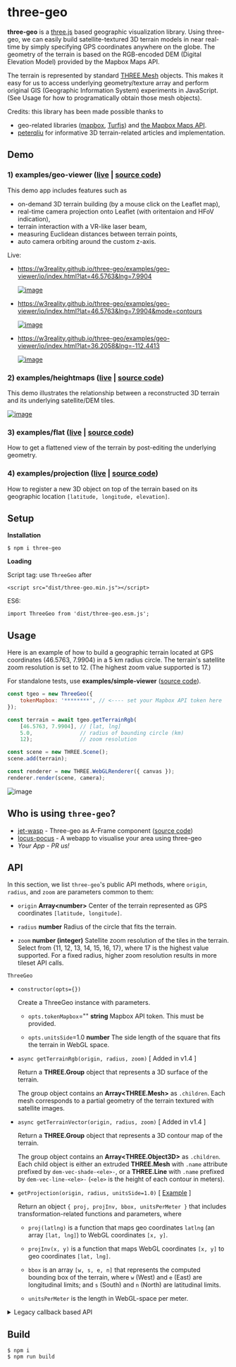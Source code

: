 # three-geo

**three-geo** is a [three.js](https://github.com/mrdoob/three.js) based geographic visualization library. Using three-geo, we can easily build satellite-textured 3D terrain models in near real-time by simply specifying GPS coordinates anywhere on the globe. The geometry of the terrain is based on the RGB-encoded DEM (Digital Elevation Model) provided by the Mapbox Maps API.

The terrain is represented by standard [THREE.Mesh](https://threejs.org/docs/#api/en/objects/Mesh) objects. This makes it easy for us to access underlying geometry/texture array and perform original GIS (Geographic Information System) experiments in JavaScript. (See Usage for how to programatically obtain those mesh objects).

Credits: this library has been made possible thanks to

- geo-related libraries ([mapbox](https://github.com/mapbox), [Turfjs](https://github.com/Turfjs/turf)) and [the Mapbox Maps API](https://www.mapbox.com/api-documentation/#maps).
- [peterqliu](https://github.com/peterqliu) for informative 3D terrain-related articles and implementation.

## Demo

### 1) examples/geo-viewer ([live](https://w3reality.github.io/three-geo/examples/geo-viewer/io/index.html) | [source code](https://github.com/w3reality/three-geo/tree/master/examples/geo-viewer))

This demo app includes features such as

- on-demand 3D terrain building (by a mouse click on the Leaflet map),
- real-time camera projection onto Leaflet (with oritentaion and HFoV indication),
- terrain interaction with a VR-like laser beam,
- measuring Euclidean distances between terrain points,
- auto camera orbiting around the custom z-axis.

Live:

- <https://w3reality.github.io/three-geo/examples/geo-viewer/io/index.html?lat=46.5763&lng=7.9904>

  [![image](https://w3reality.github.io/three-geo/examples/img/5.jpg)](https://w3reality.github.io/three-geo/examples/geo-viewer/io/index.html?lat=46.5763&lng=7.9904&title=Eiger)

- <https://w3reality.github.io/three-geo/examples/geo-viewer/io/index.html?lat=46.5763&lng=7.9904&mode=contours>

  [![image](https://w3reality.github.io/three-geo/examples/img/eiger-contours-100m.png)](https://w3reality.github.io/three-geo/examples/geo-viewer/io/index.html?lat=46.5763&lng=7.9904&mode=contours&title=Eiger)

- <https://w3reality.github.io/three-geo/examples/geo-viewer/io/index.html?lat=36.2058&lng=-112.4413>

  [![image](https://w3reality.github.io/three-geo/examples/img/2.jpg)](https://w3reality.github.io/three-geo/examples/geo-viewer/io/index.html?lat=36.2058&lng=-112.4413&title=Colorado_River)

### 2) examples/heightmaps ([live](https://w3reality.github.io/three-geo/examples/heightmaps/index.html) | [source code](https://github.com/w3reality/three-geo/tree/master/examples/heightmaps))

This demo illustrates the relationship between a reconstructed 3D terrain and its underlying satellite/DEM tiles.

[![image](https://w3reality.github.io/three-geo/examples/img/heightmap-demo-2.jpg)](https://w3reality.github.io/three-geo/examples/heightmaps/index.html)

### 3) examples/flat ([live](https://w3reality.github.io/three-geo/examples/flat/index.html) | [source code](https://github.com/w3reality/three-geo/tree/master/examples/flat/index.html))

How to get a flattened view of the terrain by post-editing the underlying geometry.

### <a name="ex-proj"></a>4) examples/projection ([live](https://w3reality.github.io/three-geo/examples/projection/index.html) | [source code](https://github.com/w3reality/three-geo/tree/master/examples/projection/index.html))

How to register a new 3D object on top of the terrain based on its geographic location `[latitude, longitude, elevation]`.

## Setup

**Installation**

```
$ npm i three-geo
```

**Loading**

Script tag: use `ThreeGeo` after

```
<script src="dist/three-geo.min.js"></script>
```

ES6:

```
import ThreeGeo from 'dist/three-geo.esm.js';
```

## Usage

Here is an example of how to build a geographic terrain located at GPS coordinates (46.5763, 7.9904) in a 5 km radius circle. The terrain's satellite zoom resolution is set to 12. (The highest zoom value supported is 17.)

For standalone tests, use **examples/simple-viewer** ([source code](https://github.com/w3reality/three-geo/tree/master/examples/simple-viewer)).

```js
const tgeo = new ThreeGeo({
    tokenMapbox: '********', // <---- set your Mapbox API token here
});

const terrain = await tgeo.getTerrainRgb(
    [46.5763, 7.9904], // [lat, lng]
    5.0,               // radius of bounding circle (km)
    12);               // zoom resolution

const scene = new THREE.Scene();
scene.add(terrain);

const renderer = new THREE.WebGLRenderer({ canvas });
renderer.render(scene, camera);
```

![image](https://w3reality.github.io/three-geo/examples/img/1.jpg)

## Who is using `three-geo`?

- [jet-wasp](https://jet-wasp.glitch.me/) - Three-geo as A-Frame component ([source code](https://glitch.com/edit/#!/jet-wasp))
- [locus-pocus](https://locus-pocus.io/) - A webapp to visualise your area using three-geo
- *Your App* - *PR us!*

## API

In this section, we list `three-geo`'s public API methods, where `origin`, `radius`, and `zoom` are parameters common to them:

  - `origin` **Array\<number\>** Center of the terrain represented as GPS coordinates `[latitude, longitude]`.

  - `radius` **number** Radius of the circle that fits the terrain.

  - `zoom` **number (integer)** Satellite zoom resolution of the tiles in the terrain. Select from {11, 12, 13, 14, 15, 16, 17}, where 17 is the highest value supported. For a fixed radius, higher zoom resolution results in more tileset API calls.


`ThreeGeo`

- `constructor(opts={})`

  Create a ThreeGeo instance with parameters.

  - `opts.tokenMapbox`=\"\" **string** Mapbox API token. This must be provided.

  - `opts.unitsSide`=1.0 **number** The side length of the square that fits the terrain in WebGL space.

- `async getTerrainRgb(origin, radius, zoom)` [ Added in v1.4 ]

  Return a **THREE.Group** object that represents a 3D surface of the terrain.

  The group object contains an **Array\<THREE.Mesh\>** as `.children`. Each mesh corresponds to a partial geometry of the terrain textured with satellite images.

- `async getTerrainVector(origin, radius, zoom)` [ Added in v1.4 ]

  Return a **THREE.Group** object that represents a 3D contour map of the terrain.

  The group object contains an **Array\<THREE.Object3D\>** as `.children`. Each child object is either an extruded **THREE.Mesh** with `.name` attribute prefixed by `dem-vec-shade-<ele>-`, or a **THREE.Line** with `.name` prefixed by `dem-vec-line-<ele>-` (`<ele>` is the height of each contour in meters).

- `getProjection(origin, radius, unitsSide=1.0)` [ [Example](#ex-proj) ]

  Return an object `{ proj, projInv, bbox, unitsPerMeter }` that includes transformation-related functions and parameters, where

  - `proj(latlng)` is a function that maps geo coordinates `latlng` (an array `[lat, lng]`) to WebGL coordinates `[x, y]`.

  - `projInv(x, y)` is a function that maps WebGL coordinates `[x, y]` to geo coordinates `[lat, lng]`.

  - `bbox` is an array `[w, s, e, n]` that represents the computed bounding box of the terrain, where `w` (West) and `e` (East) are longitudinal limits; and `s` (South) and `n` (North) are latitudinal limits.

  - `unitsPerMeter` is the length in WebGL-space per meter.

<p><details>
<summary>Legacy callback based API</summary>

- `getTerrain(origin, radius, zoom, callbacks={})`

  - `callbacks.onRgbDem` **function (meshes) {}** Implement this to request the geometry of the terrain. Called when the entire terrain\'s geometry is obtained.

    - `meshes` **Array\<THREE.Mesh\>** All the meshes belonging to the terrain.

  - `callbacks.onSatelliteMat` **function (mesh) {}** Implement this to request the satellite textures of the terrain. Called when the satellite texture of each mesh belonging to the terrain is obtained.

    - `mesh` **THREE.Mesh** One of the meshes that's part of the terrain.

  - `callbacks.onVectorDem` **function (objs) {}** Implement this to request the contour map of the terrain. Called when the contour map of the terrain is obtained.

    - `objs` **Array\<THREE.Object3D\>** Extruded meshes (**THREE.Mesh** objects with `.name` attribute prefixed by `dem-vec-shade-<ele>-`) and lines (**THREE.Line** objects with `.name` attribute prefixed by `dem-vec-line-<ele>-`), where `<ele>` is the height of each contour in meters.

</details></p>

## Build

```
$ npm i
$ npm run build
```
